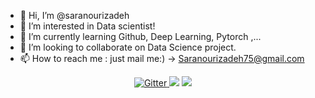 - 👋 Hi, I’m @saranourizadeh
- 👀 I’m interested in Data scientist!
- 🌱 I’m currently learning Github, Deep Learning, Pytorch ,...
- 💞️ I’m looking to collaborate on Data Science project.
- 📫 How to reach me : just mail me:) -> Saranourizadeh75@gmail.com

<!---
saranourizadeh/saranourizadeh is a ✨ special ✨ repository because its `README.md` (this file) appears on your GitHub profile.
You can click the Preview link to take a look at your changes.
--->


<p align="center">
  <a href="https://badge.fury.io/js/electron-markdownify">
    <img src="https://badge.fury.io/js/Email Me.svg"
         alt="Gitter">
  </a>
  <a href="https://gitter.im/amitmerchant1990/electron-markdownify"><img src="https://badges.gitter.im/I.svg"></a>
  <a href="https://www.linkedin.com/in/sara-nourizadeh-datascientist">
      <img src="https://img.shields.io/badge/LinkedIn-in-1EAEDB.svg">
  </a>
  
  </a>
</p>
